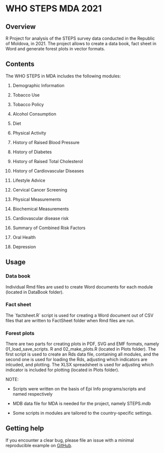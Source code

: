 # WHO STEPS MDA 2021

## Overview

R Project for analysis of the STEPS survey data conducted in the Republic of Moldova, in 2021. The project allows to create a data book, fact sheet in Word and generate forest plots in vector formats.

## Contents

The WHO STEPS in MDA includes the following modules:

1.  Demographic Information

2.  Tobacco Use

3.  Tobacco Policy

4.  Alcohol Consumption

5.  Diet

6.  Physical Activity

7.  History of Raised Blood Pressure

8.  History of Diabetes

9.  History of Raised Total Cholesterol

10. History of Cardiovascular Diseases

11. Lifestyle Advice

12. Cervical Cancer Screening

13. Physical Measurements

14. Biochemical Measurements

15. Cardiovascular disease risk

16. Summary of Combined Risk Factors

17. Oral Health

18. Depression

## Usage

### Data book

Individual Rmd files are used to create Word documents for each module (located in DataBook folder).

### Fact sheet

The \`factsheet.R\` script is used for creating a Word document out of CSV files that are written to FactSheet folder when Rmd files are run.

### Forest plots

There are two parts for creating plots in PDF, SVG and EMF formats, namely 01_load_save_scripts. R and 02_make_plots.R (located in Plots folder). The first script is used to create an Rds data file, containing all modules, and the second one is used for loading the Rds, adjusting which indicators are inlcuded, and plotting. The XLSX spreadsheet is used for adjusting which indicator is included for plotting (located in Plots folder).

NOTE:

-   Scripts were written on the basis of Epi Info programs/scripts and named respectively

-   MDB data file for MDA is needed for the project, namely STEPS.mdb

-   Some scripts in modules are tailored to the country-specific settings.

## Getting help

If you encounter a clear bug, please file an issue with a minimal reproducible example on [GitHub](https://github.com/WorldHealthOrganization/stepsMDA2021/issues).
